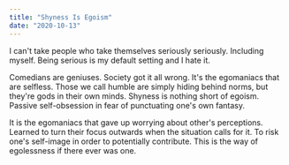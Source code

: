 ```yaml
---
title: "Shyness Is Egoism"
date: "2020-10-13"
---
```


I can't take people who take themselves seriously seriously. Including myself. Being serious is my default setting and I hate it.

Comedians are geniuses. Society got it all wrong. It's the egomaniacs that are selfless. Those we call humble are simply hiding behind norms, but they're gods in their own minds. Shyness is nothing short of egoism. Passive self-obsession in fear of punctuating one's own fantasy.

It is the egomaniacs that gave up worrying about other's perceptions. Learned to turn their focus outwards when the situation calls for it. To risk one's self-image in order to potentially contribute. This is the way of egolessness if there ever was one.
